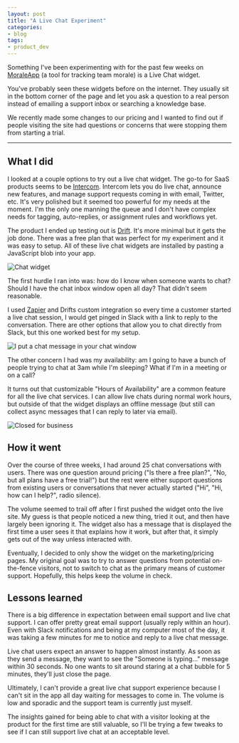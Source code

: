 ```yaml
---
layout: post
title: "A Live Chat Experiment"
categories:
- blog
tags:
- product_dev
---
```


Something I've been experimenting with for the past few weeks on [MoraleApp][morale] (a tool for tracking team morale) is a Live Chat widget.

You've probably seen these widgets before on the internet. They usually sit in the bottom corner of the page and let you ask a question to a real person instead of emailing a support inbox or searching a knowledge base.

We recently made some changes to our pricing and I wanted to find out if people visiting the site had questions or concerns that were stopping them from starting a trial.

---

## What I did

I looked at a couple options to try out a live chat widget. The go-to for SaaS products seems to be [Intercom][int]. Intercom lets you do live chat, announce new features, and manage support requests coming in with email, Twitter, etc. It's very polished but it seemed too powerful for my needs at the moment. I'm the only one manning the queue and I don't have complex needs for tagging, auto-replies, or assignment rules and workflows yet.

The product I ended up testing out is [Drift][dr]. It's more minimal but it gets the job done. There was a free plan that was perfect for my experiment and it was easy to setup. All of these live chat widgets are installed by pasting a JavaScript blob into your app.

![Chat widget]({{site.url}}/static/morale-live-chat.png)

The first hurdle I ran into was: how do I know when someone wants to chat? Should I have the chat inbox window open all day? That didn't seem reasonable.

I used [Zapier][zap] and Drifts custom integration so every time a customer started a live chat session, I would get pinged in Slack with a link to reply to the conversation. There are other options that allow you to chat directly from Slack, but this one worked best for my setup.

![I put a chat message in your chat window]({{site.url}}/static/morale-slack-chat.png)

The other concern I had was my availability: am I going to have a bunch of people trying to chat at 3am while I'm sleeping? What if I'm in a meeting or on a call?

It turns out that customizable "Hours of Availability" are a common feature for all the live chat services. I can allow live chats during normal work hours, but outside of that the widget displays an offline message (but still can collect async messages that I can reply to later via email).

![Closed for business]({{site.url}}/static/morale-chat-offline.png)

## How it went

Over the course of three weeks, I had around 25 chat conversations with users. There was one question around pricing ("Is there a free plan?", "No, but all plans have a free trial!") but the rest were either support questions from existing users or conversations that never actually started ("Hi", "Hi, how can I help?", radio silence).

The volume seemed to trail off after I first pushed the widget onto the live site. My guess is that people noticed a new thing, tried it out, and then have largely been ignoring it. The widget also has a message that is displayed the first time a user sees it that explains how it work, but after that, it simply gets out of the way unless interacted with.

Eventually, I decided to only show the widget on the marketing/pricing pages. My original goal was to try to answer questions from potential on-the-fence visitors, not to switch to chat as the primary means of customer support. Hopefully, this helps keep the volume in check.

## Lessons learned

There is a big difference in expectation between email support and live chat support. I can offer pretty great email support (usually reply within an hour). Even with Slack notifications and being at my computer most of the day, it was taking a few minutes for me to notice and reply to a live chat message.

Live chat users expect an answer to happen almost instantly. As soon as they send a message, they want to see the "Someone is typing..." message within 30 seconds. No one wants to sit around staring at a chat bubble for 5 minutes, they'll just close the page.

Ultimately, I can't provide a great live chat support experience because I can't sit in the app all day waiting for messages to come in. The volume is low and sporadic and the support team is currently just myself.

The insights gained for being able to chat with a visitor looking at the product for the first time are still valuable, so I'll be trying a few tweaks to see if I can still support live chat at an acceptable level.

[morale]: /morale/
[int]: https://www.intercom.io/
[dr]: https://www.drift.com/
[zap]: https://zapier.com/